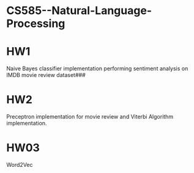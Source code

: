 # CS585--Natural-Language-Processing

# HW1
Naive Bayes classifier implementation performing sentiment analysis on IMDB movie review dataset###

# HW2
Preceptron implementation for movie review and Viterbi Algorithm implementation.

# HW03
Word2Vec
